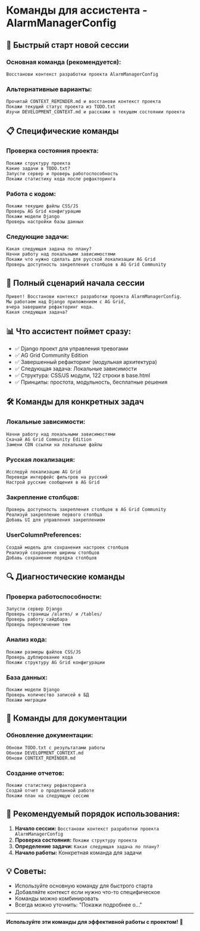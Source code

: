 # Команды для ассистента - AlarmManagerConfig

## 🚀 Быстрый старт новой сессии

### Основная команда (рекомендуется):
```
Восстанови контекст разработки проекта AlarmManagerConfig
```

### Альтернативные варианты:
```
Прочитай CONTEXT_REMINDER.md и восстанови контекст проекта
Покажи текущий статус проекта из TODO.txt
Изучи DEVELOPMENT_CONTEXT.md и расскажи о текущем состоянии проекта
```

## 📋 Специфические команды

### Проверка состояния проекта:
```
Покажи структуру проекта
Какие задачи в TODO.txt?
Запусти сервер и проверь работоспособность
Покажи статистику кода после рефакторинга
```

### Работа с кодом:
```
Покажи текущие файлы CSS/JS
Проверь AG Grid конфигурацию
Покажи модели Django
Проверь настройки базы данных
```

### Следующие задачи:
```
Какая следующая задача по плану?
Начни работу над локальными зависимостями
Покажи что нужно сделать для русской локализации AG Grid
Проверь доступность закрепления столбцов в AG Grid Community
```

## 🎯 Полный сценарий начала сессии

```
Привет! Восстанови контекст разработки проекта AlarmManagerConfig. 
Мы работаем над Django приложением с AG Grid, 
вчера завершили рефакторинг кода. 
Какая следующая задача?
```

## 📊 Что ассистент поймет сразу:

- ✅ Django проект для управления тревогами
- ✅ AG Grid Community Edition
- ✅ Завершенный рефакторинг (модульная архитектура)
- ✅ Следующая задача: Локальные зависимости
- ✅ Структура: CSS/JS модули, 122 строки в base.html
- ✅ Принципы: простота, модульность, бесплатные решения

## 🛠️ Команды для конкретных задач

### Локальные зависимости:
```
Начни работу над локальными зависимостями
Скачай AG Grid Community Edition
Замени CDN ссылки на локальные файлы
```

### Русская локализация:
```
Исследуй локализацию AG Grid
Переведи интерфейс фильтров на русский
Настрой русские сообщения в AG Grid
```

### Закрепление столбцов:
```
Проверь доступность закрепления столбцов в AG Grid Community
Реализуй закрепление первого столбца
Добавь UI для управления закреплением
```

### UserColumnPreferences:
```
Создай модель для сохранения настроек столбцов
Реализуй сохранение ширины столбцов
Добавь сохранение порядка столбцов
```

## 🔍 Диагностические команды

### Проверка работоспособности:
```
Запусти сервер Django
Проверь страницы /alarms/ и /tables/
Проверь работу сайдбара
Проверь переключение тем
```

### Анализ кода:
```
Покажи размеры файлов CSS/JS
Проверь дублирование кода
Покажи структуру AG Grid конфигурации
```

### База данных:
```
Покажи модели Django
Проверь количество записей в БД
Покажи миграции
```

## 📝 Команды для документации

### Обновление документации:
```
Обнови TODO.txt с результатами работы
Обнови DEVELOPMENT_CONTEXT.md
Обнови CONTEXT_REMINDER.md
```

### Создание отчетов:
```
Покажи статистику рефакторинга
Создай отчет о проделанной работе
Покажи план на следующую сессию
```

## 🎯 Рекомендуемый порядок использования:

1. **Начало сессии:** `Восстанови контекст разработки проекта AlarmManagerConfig`
2. **Проверка состояния:** `Покажи структуру проекта`
3. **Определение задачи:** `Какая следующая задача по плану?`
4. **Начало работы:** Конкретная команда для задачи

## 💡 Советы:

- Используйте основную команду для быстрого старта
- Добавляйте контекст если нужно что-то специфическое
- Команды можно комбинировать
- Всегда можно уточнить: "Покажи подробнее о..."

---

**Используйте эти команды для эффективной работы с проектом!** 🚀 